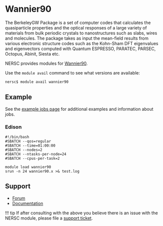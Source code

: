 # Wannier90

The BerkeleyGW Package is a set of computer codes that calculates the
quasiparticle properties and the optical responses of a large variety
of materials from bulk periodic crystals to nanostructures such as
slabs, wires and molecules. The package takes as input the mean-field
results from various electronic structure codes such as the Kohn-Sham
DFT eigenvalues and eigenvectors computed with Quantum ESPRESSO,
PARATEC, PARSEC, Octopus, Abinit, Siesta etc.

NERSC provides modules for [Wannier90](http://www.wannier.org).

Use the `module avail` command to see what versions are available:

```bash
nersc$ module avail wannier90
```

## Example

See the [example jobs page](../../jobs/examples/index.md) for additional
examples and information about jobs.

### Edison

```
#!/bin/bash
#SBATCH --qos=regular
#SBATCH --time=01:00:00
#SBATCH --nodes=2
#SBATCH --ntasks-per-node=24
#SBATCH --cpus-per-task=2

module load wannier90
srun -n 24 wannier90.x >& test.log
```

## Support

*  [Forum](http://www.wannier.org/forum.html)
*  [Documentation](http://www.wannier.org/user_guide.html)

!!! tip
	If after consulting with the above you believe there is an issue
	with the NERSC module, please file a
	[support ticket](https://help.nersc.gov).
